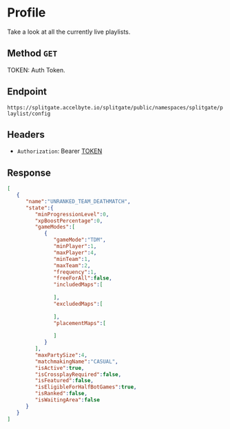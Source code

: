 # Profile

Take a look at all the currently live playlists.

## Method `GET`

TOKEN: Auth Token.  

## Endpoint

`https://splitgate.accelbyte.io/splitgate/public/namespaces/splitgate/playlist/config`

## Headers

- `Authorization`: Bearer [TOKEN](../Auth/Auth%20Token.md)

## Response 

```json
[
   {
      "name":"UNRANKED_TEAM_DEATHMATCH",
      "state":{
         "minProgressionLevel":0,
         "xpBoostPercentage":0,
         "gameModes":[
            {
               "gameMode":"TDM",
               "minPlayer":1,
               "maxPlayer":4,
               "minTeam":1,
               "maxTeam":2,
               "frequency":1,
               "freeForAll":false,
               "includedMaps":[
                  
               ],
               "excludedMaps":[
                  
               ],
               "placementMaps":[
                  
               ]
            }
         ],
         "maxPartySize":4,
         "matchmakingName":"CASUAL",
         "isActive":true,
         "isCrossplayRequired":false,
         "isFeatured":false,
         "isEligibleForHalfBotGames":true,
         "isRanked":false,
         "isWaitingArea":false
      }
   }
]
```
